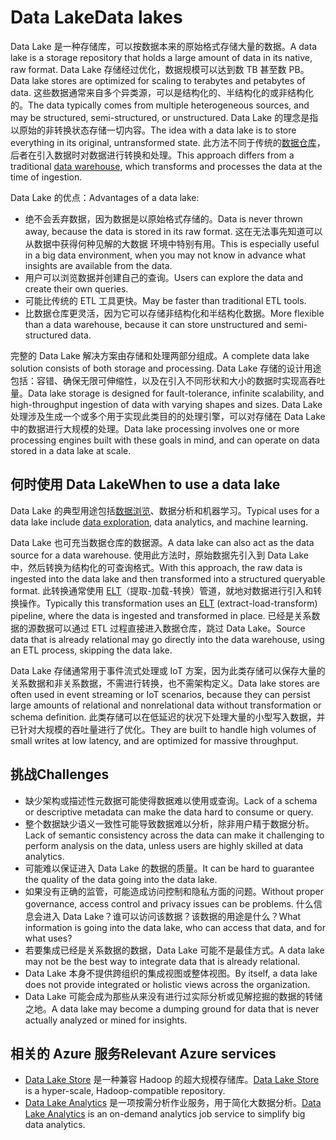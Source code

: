 # <a name="data-lakes"></a><span data-ttu-id="fe3c2-101">Data Lake</span><span class="sxs-lookup"><span data-stu-id="fe3c2-101">Data lakes</span></span>

<span data-ttu-id="fe3c2-102">Data Lake 是一种存储库，可以按数据本来的原始格式存储大量的数据。</span><span class="sxs-lookup"><span data-stu-id="fe3c2-102">A data lake is a storage repository that holds a large amount of data in its native, raw format.</span></span> <span data-ttu-id="fe3c2-103">Data Lake 存储经过优化，数据规模可以达到数 TB 甚至数 PB。</span><span class="sxs-lookup"><span data-stu-id="fe3c2-103">Data lake stores are optimized for scaling to terabytes and petabytes of data.</span></span> <span data-ttu-id="fe3c2-104">这些数据通常来自多个异类源，可以是结构化的、半结构化的或非结构化的。</span><span class="sxs-lookup"><span data-stu-id="fe3c2-104">The data typically comes from multiple heterogeneous sources, and may be structured, semi-structured, or unstructured.</span></span> <span data-ttu-id="fe3c2-105">Data Lake 的理念是指以原始的非转换状态存储一切内容。</span><span class="sxs-lookup"><span data-stu-id="fe3c2-105">The idea with a data lake is to store everything in its original, untransformed state.</span></span> <span data-ttu-id="fe3c2-106">此方法不同于传统的[数据仓库](../scenarios/data-warehousing.md)，后者在引入数据时对数据进行转换和处理。</span><span class="sxs-lookup"><span data-stu-id="fe3c2-106">This approach differs from a traditional [data warehouse](../scenarios/data-warehousing.md), which transforms and processes the data at the time of ingestion.</span></span>

<span data-ttu-id="fe3c2-107">Data Lake 的优点：</span><span class="sxs-lookup"><span data-stu-id="fe3c2-107">Advantages of a data lake:</span></span>

- <span data-ttu-id="fe3c2-108">绝不会丢弃数据，因为数据是以原始格式存储的。</span><span class="sxs-lookup"><span data-stu-id="fe3c2-108">Data is never thrown away, because the data is stored in its raw format.</span></span> <span data-ttu-id="fe3c2-109">这在无法事先知道可以从数据中获得何种见解的大数据 环境中特别有用。</span><span class="sxs-lookup"><span data-stu-id="fe3c2-109">This is especially useful in a big data environment, when you may not know in advance what insights are available from the data.</span></span>
- <span data-ttu-id="fe3c2-110">用户可以浏览数据并创建自己的查询。</span><span class="sxs-lookup"><span data-stu-id="fe3c2-110">Users can explore the data and create their own queries.</span></span>
- <span data-ttu-id="fe3c2-111">可能比传统的 ETL 工具更快。</span><span class="sxs-lookup"><span data-stu-id="fe3c2-111">May be faster than traditional ETL tools.</span></span>
- <span data-ttu-id="fe3c2-112">比数据仓库更灵活，因为它可以存储非结构化和半结构化数据。</span><span class="sxs-lookup"><span data-stu-id="fe3c2-112">More flexible than a data warehouse, because it can store unstructured and semi-structured data.</span></span> 

<span data-ttu-id="fe3c2-113">完整的 Data Lake 解决方案由存储和处理两部分组成。</span><span class="sxs-lookup"><span data-stu-id="fe3c2-113">A complete data lake solution consists of both storage and processing.</span></span> <span data-ttu-id="fe3c2-114">Data Lake 存储的设计用途包括：容错、确保无限可伸缩性，以及在引入不同形状和大小的数据时实现高吞吐量。</span><span class="sxs-lookup"><span data-stu-id="fe3c2-114">Data lake storage is designed for fault-tolerance, infinite scalability, and high-throughput ingestion of data with varying shapes and sizes.</span></span> <span data-ttu-id="fe3c2-115">Data Lake 处理涉及生成一个或多个用于实现此类目的的处理引擎，可以对存储在 Data Lake 中的数据进行大规模的处理。</span><span class="sxs-lookup"><span data-stu-id="fe3c2-115">Data lake processing involves one or more processing engines built with these goals in mind, and can operate on data stored in a data lake at scale.</span></span>

## <a name="when-to-use-a-data-lake"></a><span data-ttu-id="fe3c2-116">何时使用 Data Lake</span><span class="sxs-lookup"><span data-stu-id="fe3c2-116">When to use a data lake</span></span>

<span data-ttu-id="fe3c2-117">Data Lake 的典型用途包括[数据浏览](../scenarios/interactive-data-exploration.md)、数据分析和机器学习。</span><span class="sxs-lookup"><span data-stu-id="fe3c2-117">Typical uses for a data lake include [data exploration](../scenarios/interactive-data-exploration.md), data analytics, and machine learning.</span></span> 

<span data-ttu-id="fe3c2-118">Data Lake 也可充当数据仓库的数据源。</span><span class="sxs-lookup"><span data-stu-id="fe3c2-118">A data lake can also act as the data source for a data warehouse.</span></span> <span data-ttu-id="fe3c2-119">使用此方法时，原始数据先引入到 Data Lake 中，然后转换为结构化的可查询格式。</span><span class="sxs-lookup"><span data-stu-id="fe3c2-119">With this approach, the raw data is ingested into the data lake and then transformed into a structured queryable format.</span></span> <span data-ttu-id="fe3c2-120">此转换通常使用 [ELT](../scenarios/etl.md#extract-load-and-transform-elt)（提取-加载-转换）管道，就地对数据进行引入和转换操作。</span><span class="sxs-lookup"><span data-stu-id="fe3c2-120">Typically this transformation uses an [ELT](../scenarios/etl.md#extract-load-and-transform-elt) (extract-load-transform) pipeline, where the data is ingested and transformed in place.</span></span> <span data-ttu-id="fe3c2-121">已经是关系数据的源数据可以通过 ETL 过程直接进入数据仓库，跳过 Data Lake。</span><span class="sxs-lookup"><span data-stu-id="fe3c2-121">Source data that is already relational may go directly into the data warehouse, using an ETL process, skipping the data lake.</span></span>

<span data-ttu-id="fe3c2-122">Data Lake 存储通常用于事件流式处理或 IoT 方案，因为此类存储可以保存大量的关系数据和非关系数据，不需进行转换，也不需架构定义。</span><span class="sxs-lookup"><span data-stu-id="fe3c2-122">Data lake stores are often used in event streaming or IoT scenarios, because they can persist large amounts of relational and nonrelational data without transformation or schema definition.</span></span> <span data-ttu-id="fe3c2-123">此类存储可以在低延迟的状况下处理大量的小型写入数据，并已针对大规模的吞吐量进行了优化。</span><span class="sxs-lookup"><span data-stu-id="fe3c2-123">They are built to handle high volumes of small writes at low latency, and are optimized for massive throughput.</span></span>

## <a name="challenges"></a><span data-ttu-id="fe3c2-124">挑战</span><span class="sxs-lookup"><span data-stu-id="fe3c2-124">Challenges</span></span>

- <span data-ttu-id="fe3c2-125">缺少架构或描述性元数据可能使得数据难以使用或查询。</span><span class="sxs-lookup"><span data-stu-id="fe3c2-125">Lack of a schema or descriptive metadata can make the data hard to consume or query.</span></span>
- <span data-ttu-id="fe3c2-126">整个数据缺少语义一致性可能导致数据难以分析，除非用户精于数据分析。</span><span class="sxs-lookup"><span data-stu-id="fe3c2-126">Lack of semantic consistency across the data can make it challenging to perform analysis on the data, unless users are highly skilled at data analytics.</span></span>
- <span data-ttu-id="fe3c2-127">可能难以保证进入 Data Lake 的数据的质量。</span><span class="sxs-lookup"><span data-stu-id="fe3c2-127">It can be hard to guarantee the quality of the data going into the data lake.</span></span> 
- <span data-ttu-id="fe3c2-128">如果没有正确的监管，可能造成访问控制和隐私方面的问题。</span><span class="sxs-lookup"><span data-stu-id="fe3c2-128">Without proper governance, access control and privacy issues can be problems.</span></span> <span data-ttu-id="fe3c2-129">什么信息会进入 Data Lake？谁可以访问该数据？该数据的用途是什么？</span><span class="sxs-lookup"><span data-stu-id="fe3c2-129">What information is going into the data lake, who can access that data, and for what uses?</span></span>
- <span data-ttu-id="fe3c2-130">若要集成已经是关系数据的数据，Data Lake 可能不是最佳方式。</span><span class="sxs-lookup"><span data-stu-id="fe3c2-130">A data lake may not be the best way to integrate data that is already relational.</span></span>
- <span data-ttu-id="fe3c2-131">Data Lake 本身不提供跨组织的集成视图或整体视图。</span><span class="sxs-lookup"><span data-stu-id="fe3c2-131">By itself, a data lake does not provide integrated or holistic views across the organization.</span></span> 
- <span data-ttu-id="fe3c2-132">Data Lake 可能会成为那些从来没有进行过实际分析或见解挖掘的数据的转储之地。</span><span class="sxs-lookup"><span data-stu-id="fe3c2-132">A data lake may become a dumping ground for data that is never actually analyzed or mined for insights.</span></span>

## <a name="relevant-azure-services"></a><span data-ttu-id="fe3c2-133">相关的 Azure 服务</span><span class="sxs-lookup"><span data-stu-id="fe3c2-133">Relevant Azure services</span></span>

- <span data-ttu-id="fe3c2-134">[Data Lake Store](/azure/data-lake-store/) 是一种兼容 Hadoop 的超大规模存储库。</span><span class="sxs-lookup"><span data-stu-id="fe3c2-134">[Data Lake Store](/azure/data-lake-store/) is a hyper-scale, Hadoop-compatible repository.</span></span>
- <span data-ttu-id="fe3c2-135">[Data Lake Analytics](/azure/data-lake-analytics/) 是一项按需分析作业服务，用于简化大数据分析。</span><span class="sxs-lookup"><span data-stu-id="fe3c2-135">[Data Lake Analytics](/azure/data-lake-analytics/) is an on-demand analytics job service to simplify big data analytics.</span></span>

